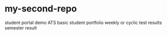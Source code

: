 # my-second-repo
student portal demo
ATS
basic student portfolio
weekly or cyclic test results
semester result
